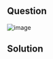 ## Question

![image](https://github.com/user-attachments/assets/3f68882c-6b9a-490d-a688-9ad207c0dd46)

## Solution
